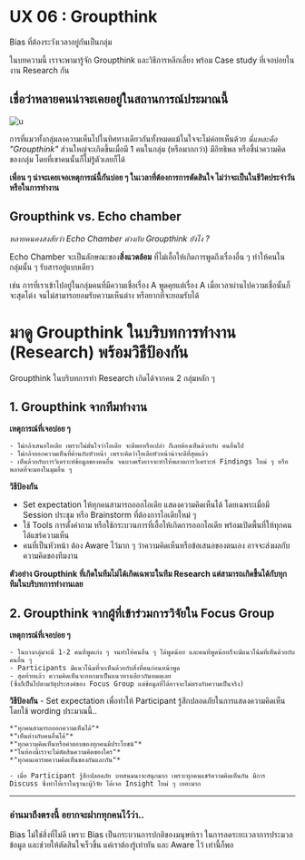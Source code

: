 # UX 06 : Groupthink
Bias ที่ต้องระวังเวลาอยู่กันเป็นกลุ่ม

ในบทความนี้ เราจะพามารู้จัก Groupthink และวิธีการหลีกเลี่ยง พร้อม Case study ที่เจอบ่อยในงาน Research กัน 

## เชื่อว่าหลายคนน่าจะเคยอยู่ในสถานการณ์ประมาณนี้


![u](https://sv1.picz.in.th/images/2022/07/31/XZEGTf.md.png)


การที่แมวทั้งกลุ่มลงความเห็นไปในทิศทางเดียวกันทั้งหมดแม้ในใจจะไม่ค่อยเห็นด้วย 
*นี่แหละคือ "Groupthink"*
ส่วนใหญ่จะเกิดขึ้นเมื่อมี 1 คนในกลุ่ม (หรือมากกว่า) มีอิทธิพล หรือชี้นำความคิดของกลุ่ม โดยที่เขาคนนั้นก็ไม่รู้ตัวเลยก็ได้

**เพื่อน ๆ น่าจะเคยเจอเหตุการณ์นี้กันบ่อย ๆ ในเวลาที่ต้องการการตัดสินใจ ไม่ว่าจะเป็นในชีวิตประจำวัน หรือในการทำงาน**

## Groupthink vs. Echo chamber 

*หลายคนคงสงสัยว่า Echo Chamber ต่างกับ Groupthink ยังไง ?*

Echo Chamber จะเป็นลักษณะของ**สิ่งแวดล้อม** ที่ไม่เอื้อให้เกิดการพูดถึงเรื่องอื่น ๆ ทำให้คนในกลุ่มนั้น ๆ รับสารอยู่แบบเดียว 

เช่น การที่เราเข้าไปอยู่ในกลุ่มคนที่มีความเชื่อเรื่อง A พูดคุยแต่เรื่อง A เมื่อเวลาผ่านไปความเชื่อนั้นก็จะสุดโต่ง จนไม่สามารถยอมรับความเห็นต่าง หรือยากที่จะยอมรับได้ 


# มาดู Groupthink ในบริบทการทำงาน (Research) พร้อมวิธีป้องกัน 

Groupthink ในบริบทการทำ Research เกิดได้จากคน 2 กลุ่มหลัก ๆ 


## 1. Groupthink จากทีมทำงาน

**เหตุการณ์ที่เจอบ่อย ๆ**

	- ไม่กล้าเสนอไอเดีย เพราะไม่มั่นใจว่าไอเดีย จะดีพอหรือเปล่า ก็เลยต้องเห็นด้วยกับ คนอื่นไป
	- ไม่กล้าออกความเห็นที่ค้านกับหัวหน้า เพราะคิดว่าไอเดียหัวหน้าน่าจะดีที่สุดแล้ว
	- เห็นด้วยกับการวิเคราะห์ข้อมูลของคนอื่น จนบางครั้งอาจจะทำให้พลาดการวิเคราะห์ Findings ใหม่ ๆ หรือพลาดที่จะมองในมุมอื่น ๆ 

**วิธีป้องกัน**
- Set expectation ให้ทุกคนสามารถออกไอเดีย แสดงความคิดเห็นได้ โดยเฉพาะเมื่อมี Session ประชุม หรือ Brainstorm ที่ต้องการไอเดียใหม่ ๆ  
- ใช้ Tools การตั้งคำถาม หรือใช้กระบวนการที่เอื้อให้เกิดการออกไอเดีย พร้อมเปิดพื้นที่ให้ทุกคนได้แชร์ความเห็น
- คนที่เป็นหัวหน้า ต้อง Aware ไว้มาก ๆ ว่าความคิดเห็นหรือข้อเสนอของตนเอง อาจจะส่งผลกับความคิดของทีมงาน 


**ตัวอย่าง Groupthink ที่เกิดในทีมไม่ได้เกิดเฉพาะในทีม Research แต่สามารถเกิดขึ้นได้กับทุกทีมในบริบทการทำงานเลย**

## 2. Groupthink จากผู้ที่เข้าร่วมการวิจัยใน Focus Group

**เหตุการณ์ที่เจอบ่อย ๆ**


	- ในบางกลุ่มจะมี 1-2 คนที่พูดเก่ง ๆ จนทำให้คนอื่น ๆ ได้พูดน้อย และคนที่พูดน้อยก็จะมีแนวโน้มที่เห็นด้วยกับคนอื่น ๆ  
	- Participants มีแนวโน้มที่จะเห็นด้วยกับสิ่งที่คนก่อนหน้าพูด
	- สุดท้ายแล้ว ความคิดเห็นจะออกมาเป็นแนวทางเดียวกันหมดเลย 
	(ซึ่งก็เป็นไปตามวัตุประสงค์ของ Focus Group แต่ข้อมูลที่ได้อาจจะไม่ตรงกับความเป็นจริง) 

**วิธีป้องกัน**
	- Set expectation เพื่อทำให้ Participant รู้สึกปลอดภัยในการแสดงความคิดเห็น โดยใช้ wording ประมาณนี้..
	
	*"ทุกคนสามารถออกความเห็นได้"*
	*"เห็นต่างกับคนอื่นได้"*
	*"ทุกความคิดเห็นหรือคำตอบของทุกคนมีประโยชน์"*
	*"ในห้องนี้เราจะไม่ตัดสินความคิดของใคร"*
	*"ทุกคนเคารพความคิดเห็นของกันและกัน"*

	- เมื่อ Participant รู้สึกปลอดภัย บทสนมนาจะสนุกมาก เพราะทุกคนแชร์ความคิดเห็นกัน มีการ Discuss ซึ่งทำให้เราในฐานะผู้วิจัย ได้เจอ Insight ใหม่ ๆ เยอะมาก 


---
### อ่านมาถึงตรงนี้ อยากจะฝากทุกคนไว้ว่า..
Bias ไม่ใช่สิ่งที่ไม่ดี เพราะ Bias เป็นกระบวนการปกติของมนุษย์เรา ในการลดระยะเวลาการประมวลข้อมูล และช่วยให้ตัดสินใจเร็วขึ้น แค่เราต้องรู้เท่าทัน และ Aware ไว้ เท่านี้ก็พอ
